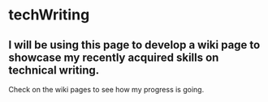 # techWriting

## I will be using this page to develop a wiki page to showcase my recently acquired skills on technical writing.

Check on the wiki pages to see how my progress is going.